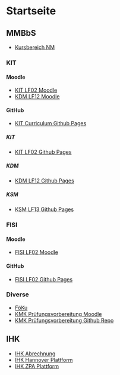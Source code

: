 # Startseite

## MMBbS

- [Kursbereich NM](https://moodle.mm-bbs.de/moodle/course/index.php?categoryid=535)

### KIT

#### Moodle

- [KIT LF02 Moodle](https://moodle.mm-bbs.de/moodle/course/view.php?id=2733)
- [KDM LF12 Moodle](https://moodle.mm-bbs.de/moodle/course/view.php?id=2737)

#### GitHub

- [KIT Curriculum Github Pages](https://herr-nm.github.io/MMBbS_KIT_Curriculum/)

##### KIT

- [KIT LF02 Github Pages](https://herr-nm.github.io/MMBbS_KIT_LF02)

##### KDM

- [KDM LF12 Github Pages](https://herr-nm.github.io/MMBbS_KDM_LF12)

##### KSM

- [KSM LF13 Github Pages](https://herr-nm.github.io/MMBbS_KSM_LF13)

### FISI

#### Moodle

- [FISI LF02 Moodle](https://moodle.mm-bbs.de/moodle/course/view.php?id=2734)

#### GitHub

- [FISI LF02 Github Pages](https://herr-nm.github.io/MMBbS_FISI_LF02)

### Diverse

- [FöKu]()
- [KMK Prüfungsvorbereitung Moodle]()
- [KMK Prüfungsvorbereitung Github Repo]()

## IHK

- [IHK Abrechnung](https://bildungs-service.gfi.ihk.de/spb-ui-service)
- [IHK Hannover Plattform](https://ihk-h.geht.digital/share/page/)
- [IHK ZPA Plattform]()

